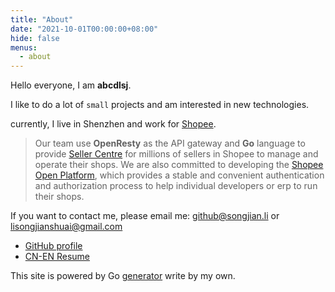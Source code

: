 ```yaml
---
title: "About"
date: "2021-10-01T00:00:00+08:00"
hide: false
menus:
  - about
---
```


Hello everyone, I am __abcdlsj__.

I like to do a lot of `small` projects and am interested in new technologies.

currently, I live in Shenzhen and work for [Shopee](https://shopee.com/).
> Our team use __OpenResty__ as the API gateway and __Go__ language to provide [Seller Centre](https://seller.shopee.co.id/) for millions of sellers in Shopee to manage and operate their shops.
> We are also committed to developing the [Shopee Open Platform](https://open.shopee.com), which provides a stable and convenient authentication and authorization process to help individual developers or erp to run their shops.

If you want to contact me, please email me: <github@songjian.li> or <lisongjianshuai@gmail.com>

- [GitHub profile](https://github.com/abcdlsj)
- [CN-EN Resume](https://github.com/abcdlsj/resume/blob/typst/resume-cn-en.pdf)

This site is powered by Go [generator](https://github.com/abcdlsj/abcdlsj.github.io) write by my own.